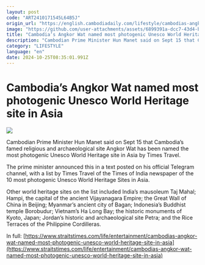 ```yaml
---
layout: post
code: "ART2410171545L64B5J"
origin_url: "https://english.cambodiadaily.com/lifestyle/cambodias-angkor-wat-named-most-photogenic-unesco-world-heritage-site-in-asia-189348/"
image: "https://github.com/user-attachments/assets/6899391a-dcc7-43d4-bcb9-d1d74f73f98d"
title: "Cambodia’s Angkor Wat named most photogenic Unesco World Heritage site in Asia"
description: "Cambodian Prime Minister Hun Manet said on Sept 15 that Cambodia’s famed religious and archaeological site Angkor Wat has been named the most photogenic Unesco World Heritage site in Asia by Times Travel. The prime minister announced this in a text posted on his official Telegram channel, with a list by Times Travel of the […]"
category: "LIFESTYLE"
language: "en"
date: 2024-10-25T08:35:01.991Z
---
```


# Cambodia’s Angkor Wat named most photogenic Unesco World Heritage site in Asia

 ![](https://github.com/user-attachments/assets/9c63d2ee-6152-4386-aad8-bf8d4f89aafe)

Cambodian Prime Minister Hun Manet said on Sept 15 that Cambodia’s famed religious and archaeological site Angkor Wat has been named the most photogenic Unesco World Heritage site in Asia by Times Travel.

The prime minister announced this in a text posted on his official Telegram channel, with a list by Times Travel of the Times of India newspaper of the 10 most photogenic Unesco World Heritage Sites in Asia.

Other world heritage sites on the list included India’s mausoleum Taj Mahal; Hampi, the capital of the ancient Vijayanagara Empire; the Great Wall of China in Beijing; Myanmar’s ancient city of Bagan; Indonesia’s Buddhist temple Borobudur; Vietnam’s Ha Long Bay; the historic monuments of Kyoto, Japan; Jordan’s historic and archaeological site Petra; and the Rice Terraces of the Philippine Cordilleras.

In full: [https://www.straitstimes.com/life/entertainment/cambodias-angkor-wat-named-most-photogenic-unesco-world-heritage-site-in-asia](https://www.straitstimes.com/life/entertainment/cambodias-angkor-wat-named-most-photogenic-unesco-world-heritage-site-in-asia)